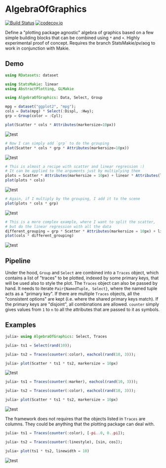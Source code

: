 # AlgebraOfGraphics

[![Build Status](https://travis-ci.org/piever/AlgebraOfGraphics.jl.svg?branch=master)](https://travis-ci.org/piever/AlgebraOfGraphics.jl)
[![codecov.io](http://codecov.io/github/piever/AlgebraOfGraphics.jl/coverage.svg?branch=master)](http://codecov.io/github/piever/AlgebraOfGraphics.jl?branch=master)

Define a "plotting package agnostic" algebra of graphics based on a few simple building blocks that can be combined using `*` and `+`. Highly experimental proof of concept. Requires the branch StatsMakie/pv/aog to work in conjunction with Makie.

## Demo

```julia
using RDatasets: dataset

using StatsMakie: linear
using AbstractPlotting, GLMakie

using AlgebraOfGraphics: Data, Select, Group

mpg = dataset("ggplot2", "mpg");
cols = Data(mpg) * Select(:Displ, :Hwy);
grp = Group(color = :Cyl);

plot(Scatter * cols * Attributes(markersize=10px))
```

![test](https://user-images.githubusercontent.com/6333339/76689571-0add6900-662f-11ea-9881-918ea426e571.png)

```julia
# Now I can simply add `grp` to do the grouping
plot(Scatter * cols * grp * Attributes(markersize=10px))
```
![test](https://user-images.githubusercontent.com/6333339/76689579-234d8380-662f-11ea-8626-3071283f96be.png)

```julia
# This is almost a recipe with scatter and linear regression :)
# It can be applied to the arguments just by multiplying them
plots = Scatter * Attributes(markersize = 10px) + linear * Attributes(linewidth = 5)
plot(plots * cols)
```
![test](https://user-images.githubusercontent.com/6333339/76689587-49732380-662f-11ea-8d36-dae71b919d7b.png)

```julia
# Again, if I multiply by the grouping, I add it to the scene
plot(plots * cols * grp)
```
![test](https://user-images.githubusercontent.com/6333339/76689612-8f2fec00-662f-11ea-8b9e-dd7ce1aff8bd.png)

```julia
# This is a more complex example, where I want to split the scatter,
# but do the linear regression with all the data
different_grouping = grp * Scatter * Attributes(markersize = 10px) + linear * Attributes(linewidth = 5)
plot(cols * different_grouping)
```
![test](https://user-images.githubusercontent.com/6333339/76689601-6c053c80-662f-11ea-8998-1723fb7b2dff.png)

## Pipeline

Under the hood, `Group` and `Select` are combined into a `Traces` object, which contains a list of "traces" to be plotted, indexed by some primary keys, that will be used also to style the plot. The `Traces` object can also be passed by hand. It needs to iterate `Pair{NamedTuple, Select}`, where the named tuple acts as a "primary key". If there are multiple `Traces` objects, all the "consistent options" are kept (i.e. where the shared primary keys match). If the primary keys are "disjoint", all combinations are allowed. `counter` simply gives values from `1` to `n` to all the attributes that are passed to it as symbols.

## Examples

```julia
julia> using AlgebraOfGraphics: Select, Traces

julia> ts1 = Select(rand(10));

julia> ts2 = Traces(counter(:color), eachcol(rand(10, 3)));

julia> plot(Scatter * ts1 * ts2, markersize = 10px)
```

![test](https://user-images.githubusercontent.com/6333339/76711577-549a8200-6709-11ea-8c9b-f2bcd56adbc9.png)

```julia
julia> ts1 = Traces(counter(:marker), eachcol(rand(10, 3)));

julia> ts2 = Traces(counter(:color), eachcol(rand(10, 3)));

julia> plot(Scatter * ts1 * ts2, markersize = 10px)
```

![test](https://user-images.githubusercontent.com/6333339/76711603-7c89e580-6709-11ea-8207-99e8b55112e3.png)

The framework does not requires that the objects listed in `Traces` are columns. They could be anything that the plotting package can deal with.

```julia
julia> ts1 = Traces(counter(:color), [-pi..0, 0..pi]);

julia> ts2 = Traces(counter(:linestyle), [sin, cos]);

julia> plot(ts1 * ts2, linewidth = 10)
```

![test](https://user-images.githubusercontent.com/6333339/76711535-e05fde80-6708-11ea-8790-8b20a4a5cf7c.png)

